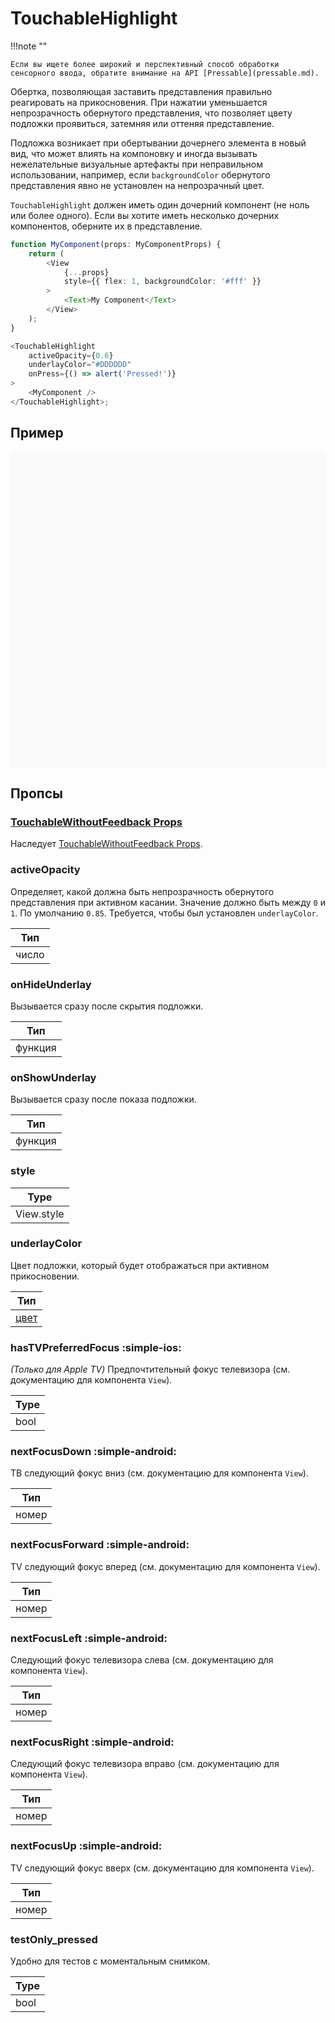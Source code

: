 # TouchableHighlight

!!!note ""

    Если вы ищете более широкий и перспективный способ обработки сенсорного ввода, обратите внимание на API [Pressable](pressable.md).

Обертка, позволяющая заставить представления правильно реагировать на прикосновения. При нажатии уменьшается непрозрачность обернутого представления, что позволяет цвету подложки проявиться, затемняя или оттеняя представление.

Подложка возникает при обертывании дочернего элемента в новый вид, что может влиять на компоновку и иногда вызывать нежелательные визуальные артефакты при неправильном использовании, например, если `backgroundColor` обернутого представления явно не установлен на непрозрачный цвет.

`TouchableHighlight` должен иметь один дочерний компонент (не ноль или более одного). Если вы хотите иметь несколько дочерних компонентов, оберните их в представление.

```ts
function MyComponent(props: MyComponentProps) {
    return (
        <View
            {...props}
            style={{ flex: 1, backgroundColor: '#fff' }}
        >
            <Text>My Component</Text>
        </View>
    );
}

<TouchableHighlight
    activeOpacity={0.6}
    underlayColor="#DDDDDD"
    onPress={() => alert('Pressed!')}
>
    <MyComponent />
</TouchableHighlight>;
```

## Пример

<div data-snack-id="@bndby/touchablehighlight-example" data-snack-platform="web" data-snack-preview="true" data-snack-theme="light" style="overflow:hidden;background:#F9F9F9;border:1px solid var(--color-border);border-radius:4px;height:505px;width:100%"></div>

## Пропсы

### [TouchableWithoutFeedback Props](touchablewithoutfeedback.md#props)

Наследует [TouchableWithoutFeedback Props](touchablewithoutfeedback.md#props).

### activeOpacity

Определяет, какой должна быть непрозрачность обернутого представления при активном касании. Значение должно быть между `0` и `1`. По умолчанию `0.85`. Требуется, чтобы был установлен `underlayColor`.

| Тип   |
| ----- |
| число |

### onHideUnderlay

Вызывается сразу после скрытия подложки.

| Тип     |
| ------- |
| функция |

### onShowUnderlay

Вызывается сразу после показа подложки.

| Тип     |
| ------- |
| функция |

### style

| Type       |
| ---------- |
| View.style |

### underlayColor

Цвет подложки, который будет отображаться при активном прикосновении.

| Тип                         |
| --------------------------- |
| [цвет](../guides/colors.md) |

### hasTVPreferredFocus :simple-ios:

_(Только для Apple TV)_ Предпочтительный фокус телевизора (см. документацию для компонента `View`).

| Type |
| ---- |
| bool |

### nextFocusDown :simple-android:

ТВ следующий фокус вниз (см. документацию для компонента `View`).

| Тип   |
| ----- |
| номер |

### nextFocusForward :simple-android:

TV следующий фокус вперед (см. документацию для компонента `View`).

| Тип   |
| ----- |
| номер |

### nextFocusLeft :simple-android:

Следующий фокус телевизора слева (см. документацию для компонента `View`).

| Тип   |
| ----- |
| номер |

### nextFocusRight :simple-android:

Следующий фокус телевизора вправо (см. документацию для компонента `View`).

| Тип   |
| ----- |
| номер |

### nextFocusUp :simple-android:

TV следующий фокус вверх (см. документацию для компонента `View`).

| Тип   |
| ----- |
| номер |

### testOnly_pressed

Удобно для тестов с моментальным снимком.

| Type |
| ---- |
| bool |
